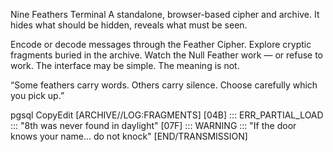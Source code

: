Nine Feathers Terminal
A standalone, browser-based cipher and archive.
It hides what should be hidden, reveals what must be seen.

Encode or decode messages through the Feather Cipher.
Explore cryptic fragments buried in the archive.
Watch the Null Feather work — or refuse to work.
The interface may be simple.
The meaning is not.


“Some feathers carry words. Others carry silence.
Choose carefully which you pick up.”


pgsql
CopyEdit
[ARCHIVE//LOG:FRAGMENTS]
[04B] ::: ERR_PARTIAL_LOAD ::: "8th was never found in daylight"
[07F] ::: WARNING ::: "If the door knows your name... do not knock"
[END/TRANSMISSION]
